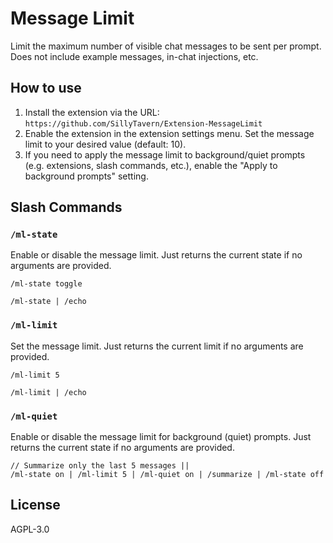 # Message Limit

Limit the maximum number of visible chat messages to be sent per prompt. Does not include example messages, in-chat injections, etc.

## How to use

1. Install the extension via the URL: `https://github.com/SillyTavern/Extension-MessageLimit`
2. Enable the extension in the extension settings menu. Set the message limit to your desired value (default: 10).
3. If you need to apply the message limit to background/quiet prompts (e.g. extensions, slash commands, etc.), enable the "Apply to background prompts" setting.

## Slash Commands

### `/ml-state`

Enable or disable the message limit. Just returns the current state if no arguments are provided.

```stscript
/ml-state toggle
```

```stscript
/ml-state | /echo
```

### `/ml-limit`

Set the message limit. Just returns the current limit if no arguments are provided.

```stscript
/ml-limit 5
```

```stscript
/ml-limit | /echo
```

### `/ml-quiet`

Enable or disable the message limit for background (quiet) prompts. Just returns the current state if no arguments are provided.

```stscript
// Summarize only the last 5 messages ||
/ml-state on | /ml-limit 5 | /ml-quiet on | /summarize | /ml-state off
```

## License

AGPL-3.0

